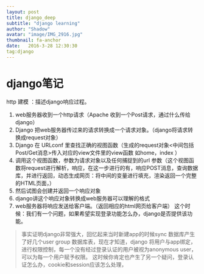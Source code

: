 ```yaml
---
layout: post
title: django_deep
subtitle: "django learning"
author: "Shadow"
avatar: "image/IMG_2916.jpg"
thumbnail: fa-anchor
date:   2016-3-28 12:30:30
tag:django
---
```


# django笔记
http 建模 ：描述django响应过程。

1. web服务器收到一个http请求（Apache 收到一个Post请求，通过什么传给django）
2. Django 把web服务器传过来的请求转换成一个请求对象。（django将请求转换成request对象）
3. Django 在 URLconf 里查找正确的视图函数（生成的request对象<中间包括Post/Get消息>传入对应的view文件里的view函数  如home，index ）
4. 调用这个视图函数，参数为请求对象以及任何捕捉到的url 参数（这个视图函数将request进行解析，响应，在这一步进行的有，响应POST消息，查询数据库，并进行返回，动态生成网页：将中间的变量进行填充，渲染返回一个完整的HTML页面，）
5. 然后试图会创建并返回一个响应对象
6. django讲这个响应对象转换成web服务器可以理解的格式
7. web服务器将响应发送给客户端。（返回相应的html网页给客户端）
这个时候：我们有一个问题，如果希望实现登录功能怎么办，django是否提供该功能。
>事实证明django非常强大，回忆起来当时新建app的时候sync 数据库产生了好几个user group 数据库表，现在才知道，django 将用户与app绑定，进行权限控制，每一个没有经过登录认证的用户被视为anonymous user，可以为每一个用户赋予权限。
这时候你肯定也产生了另一个疑问，登录认证怎么办，cookie和session应该怎么处理，
